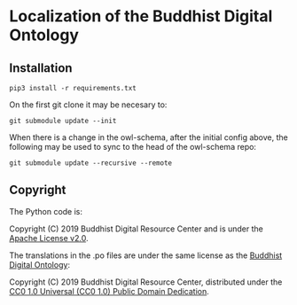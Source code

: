 # Localization of the Buddhist Digital Ontology

## Installation

```
pip3 install -r requirements.txt
```
On the first git clone it may be necesary to:
```
git submodule update --init
```
When there is a change in the owl-schema, after the initial config above, the following may be used to sync to the head of the owl-schema repo:
```
git submodule update --recursive --remote
```
## Copyright

The Python code is:

Copyright (C) 2019 Buddhist Digital Resource Center and is under the [Apache License v2.0](LICENSE).

The translations in the .po files are under the same license as the [Buddhist Digital Ontology](https://github.com/buda-base/owl-schema): 

Copyright (C) 2019 Buddhist Digital Resource Center, distributed under the [CC0 1.0 Universal (CC0 1.0) Public Domain Dedication](https://creativecommons.org/publicdomain/zero/1.0/deed).
